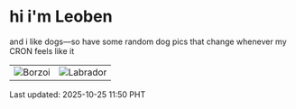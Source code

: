 # hi i'm Leoben

and i like dogs—so have some random dog pics that change whenever my CRON feels like it

|  |  |
|--------|----------|
| ![Borzoi](https://random-dog-vercel.vercel.app/api/random-borzoi?v=1761364215) | ![Labrador](https://random-dog-vercel.vercel.app/api/random-labrador?v=1761364215) |

Last updated: 2025-10-25 11:50 PHT
